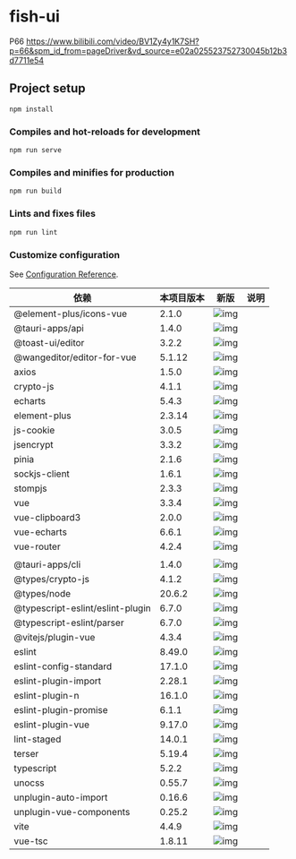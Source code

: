# fish-ui

P66
https://www.bilibili.com/video/BV1Zy4y1K7SH?p=66&spm_id_from=pageDriver&vd_source=e02a025523752730045b12b3d7711e54

## Project setup
```
npm install
```

### Compiles and hot-reloads for development
```
npm run serve
```

### Compiles and minifies for production
```
npm run build
```

### Lints and fixes files
```
npm run lint
```

### Customize configuration
See [Configuration Reference](https://cli.vuejs.org/config/).





| 依赖                             | 本项目版本 | 新版                                                         | 说明 |
| -------------------------------- | ---------- | ------------------------------------------------------------ | ---- |
| @element-plus/icons-vue          | 2.1.0      | ![img](https://img.shields.io/npm/v/@element-plus/icons-vue) |      |
| @tauri-apps/api                  | 1.4.0      | ![img](https://img.shields.io/npm/v/@tauri-apps/api)         |      |
| @toast-ui/editor                 | 3.2.2      | ![img](https://img.shields.io/npm/v/@toast-ui/editor)        |      |
| @wangeditor/editor-for-vue       | 5.1.12     | ![img](https://img.shields.io/npm/v/@wangeditor/editor-for-vue/next) |      |
| axios                            | 1.5.0      | ![img](https://img.shields.io/npm/v/axios)                   |      |
| crypto-js                        | 4.1.1      | ![img](https://img.shields.io/npm/v/crypto-js)               |      |
| echarts                          | 5.4.3      | ![img](https://img.shields.io/npm/v/echarts)                 |      |
| element-plus                     | 2.3.14     | ![img](https://img.shields.io/npm/v/element-plus)            |      |
| js-cookie                        | 3.0.5      | ![img](https://img.shields.io/npm/v/js-cookie)               |      |
| jsencrypt                        | 3.3.2      | ![img](https://img.shields.io/npm/v/jsencrypt)               |      |
| pinia                            | 2.1.6      | ![img](https://img.shields.io/npm/v/pinia)                   |      |
| sockjs-client                    | 1.6.1      | ![img](https://img.shields.io/npm/v/sockjs-client)           |      |
| stompjs                          | 2.3.3      | ![img](https://img.shields.io/npm/v/stompjs)                 |      |
| vue                              | 3.3.4      | ![img](https://img.shields.io/npm/v/vue)                     |      |
| vue-clipboard3                   | 2.0.0      | ![img](https://img.shields.io/npm/v/vue-clipboard3)          |      |
| vue-echarts                      | 6.6.1      | ![img](https://img.shields.io/npm/v/vue-echarts)             |      |
| vue-router                       | 4.2.4      | ![img](https://img.shields.io/npm/v/vue-router)              |      |
|                                  |            |                                                              |      |
| @tauri-apps/cli                  | 1.4.0      | ![img](https://img.shields.io/npm/v/@tauri-apps/cli)         |      |
| @types/crypto-js                 | 4.1.2      | ![img](https://img.shields.io/npm/v/@types/crypto-js)        |      |
| @types/node                      | 20.6.2     | ![img](https://img.shields.io/npm/v/@types/node)             |      |
| @typescript-eslint/eslint-plugin | 6.7.0      | ![img](https://img.shields.io/npm/v/@typescript-eslint/eslint-plugin) |      |
| @typescript-eslint/parser        | 6.7.0      | ![img](https://img.shields.io/npm/v/@typescript-eslint/parser) |      |
| @vitejs/plugin-vue               | 4.3.4      | ![img](https://img.shields.io/npm/v/@vitejs/plugin-vue)      |      |
| eslint                           | 8.49.0     | ![img](https://img.shields.io/npm/v/eslint)                  |      |
| eslint-config-standard           | 17.1.0     | ![img](https://img.shields.io/npm/v/eslint-config-standard)  |      |
| eslint-plugin-import             | 2.28.1     | ![img](https://img.shields.io/npm/v/eslint-plugin-import)    |      |
| eslint-plugin-n                  | 16.1.0     | ![img](https://img.shields.io/npm/v/eslint-plugin-n)         |      |
| eslint-plugin-promise            | 6.1.1      | ![img](https://img.shields.io/npm/v/eslint-plugin-promise)   |      |
| eslint-plugin-vue                | 9.17.0     | ![img](https://img.shields.io/npm/v/eslint-plugin-vue)       |      |
| lint-staged                      | 14.0.1     | ![img](https://img.shields.io/npm/v/lint-staged)             |      |
| terser                           | 5.19.4     | ![img](https://img.shields.io/npm/v/terser)                  |      |
| typescript                       | 5.2.2      | ![img](https://img.shields.io/npm/v/typescript)              |      |
| unocss                           | 0.55.7     | ![img](https://img.shields.io/npm/v/unocss?color=blue)       |      |
| unplugin-auto-import             | 0.16.6     | ![img](https://img.shields.io/npm/v/unplugin-auto-import?color=blue) |      |
| unplugin-vue-components          | 0.25.2     | ![img](https://img.shields.io/npm/v/unplugin-vue-components?color=blue) |      |
| vite                             | 4.4.9      | ![img](https://img.shields.io/npm/v/vite)                    |      |
| vue-tsc                          | 1.8.11     | ![img](https://img.shields.io/npm/v/vue-tsc)                 |      |
